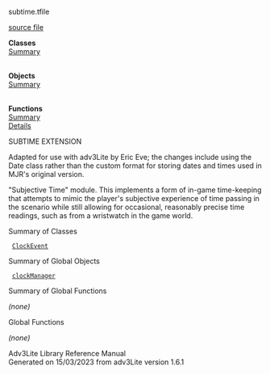 ---
---
<span class="title">subtime.t</span><span class="type">file</span>

[source file](../source/subtime.t.html)

**Classes**  
[Summary](#_ClassSummary_)  
 

**Objects**  
[Summary](#_ObjectSummary_)  
 

**Functions**  
[Summary](#_FunctionSummary_)  
[Details](#_Functions_)

<div class="fdesc">

SUBTIME EXTENSION

Adapted for use with adv3Lite by Eric Eve; the changes include using the
Date class rather than the custom format for storing dates and times
used in MJR's original version.

"Subjective Time" module. This implements a form of in-game time-keeping
that attempts to mimic the player's subjective experience of time
passing in the scenario while still allowing for occasional, reasonably
precise time readings, such as from a wristwatch in the game world.

</div>

<span id="_ClassSummary_"></span>

<div class="mjhd">

<span class="hdln">Summary of Classes</span>  

</div>

` `[`ClockEvent`](../object/ClockEvent.html)`  `
<span id="_ObjectSummary_"></span>

<div class="mjhd">

<span class="hdln">Summary of Global Objects</span>  

</div>

` `[`clockManager`](../object/clockManager.html)`  `
<span id="FunctionSummary_"></span>

<div class="mjhd">

<span class="hdln">Summary of Global Functions</span>  

</div>

*(none)* <span id="_Functions_"></span>

<div class="mjhd">

<span class="hdln">Global Functions</span>  

</div>

*(none)*

<div class="ftr">

Adv3Lite Library Reference Manual  
Generated on 15/03/2023 from adv3Lite version 1.6.1

</div>
